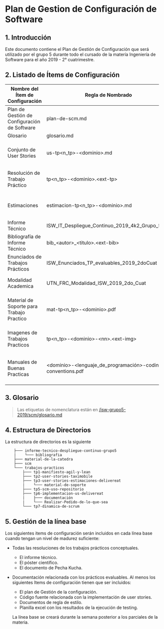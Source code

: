 # Plan de Gestion de Configuración de Software

## 1. Introducción

Este documento contiene el Plan de Gestión de Configuración que será utilizado por el grupo 5 durante todo el cursado de la matería Ingeniería de Software para el año 2019 - 2° cuatrimestre.

## 2. Listado de Ítems de Configuración

|  Nombre del Ítem de Configuración | Regla de Nombrado  | Ubicación Física  |
| ------------ | ------------ | ------------ |
| Plan de Gestión de Configuración de Software | plan-de-scm.md | /isw-grupo5-2019/scm/ |
| Glosario | glosario.md | /isw-grupo5-2019/scm/ |
| Conjunto de User Stories | us-tp&lt;n_tp&gt;-&lt;dominio&gt;.md | /isw-grupo5-2019/trabajos-practicos/tp&lt;n_tp&gt;-&lt;dominio&gt;/ |
| Resolución de Trabajo Práctico | tp&lt;n_tp&gt;-&lt;dominio&gt;.&lt;ext-tp&gt; | /isw-grupo5-2019/trabajos-practicos/tp&lt;n_tp&gt;-&lt;dominio&gt;/ |
| Estimaciones | estimacion-tp&lt;n_tp&gt;-&lt;dominio&gt;.md | /isw-grupo5-2019/trabajos-practicos/tp&lt;n_tp&gt;-&lt;dominio&gt;/ |
| Informe Técnico | ISW_IT_Despliegue_Continuo_2019_4k2_Grupo_5.pdf | /isw-grupo5-2019/ |informe-tecnico-despliegue-continuo-grupo5/ |
| Bibliografía de Informe Técnico | bib_&lt;autor&gt;_&lt;titulo&gt;.&lt;ext-bib&gt; | /isw-grupo5-2019/ |informe-tecnico-despliegue-continuo-grupo5/bibliografia/  |
| Enunciados de Trabajos Prácticos | ISW_Enunciados_TP_evaluables_2019_2doCuat | /isw-grupo5-2019/ |material-de-la-catedra/
| Modalidad Academica | UTN_FRC_Modalidad_ISW_2019_2do_Cuat | /isw-grupo5-2019/material-de-la-catedra/ |
| Material de Soporte para Trabajo Practico | mat-tp&lt;n_tp&gt;-&lt;dominio&gt;.pdf | /isw-grupo5-2019/trabajos-practicos/tp&lt;n_tp&gt;-&lt;dominio&gt;/material-de-soporte/ |
| Imagenes de Trabajos Practicos | tp&lt;n_tp&gt;-&lt;dominio&gt;-&lt;nn&gt;.&lt;ext-img&gt; | /isw-grupo5-2019/trabajos-practicos/tp&lt;n_tp&gt;-&lt;dominio&gt;/imagenes/ |
| Manuales de Buenas Practicas | &lt;dominio&gt;-&lt;lenguaje_de_programación&gt;-coding-conventions.pdf | /isw-grupo5-2019/trabajos-practicos/tp6-implementacion-us-delivereat/documentación/ |

## 3. Glosario

> Las etiquetas de nomenclatura están en [/isw-grupo5-2019/scm/glosario.md](/scm/glosario.md)

## 4. Estructura de Directorios

La estructura de directorios es la siguiente

```isw-grupo5-2019
    ├─── informe-tecnico-despliegue-continuo-grupo5
    |    └─── bibliografia
    ├─── material-de-la-catedra
    ├─── scm
    └─── trabajos-practicos
        ├─── tp1-manifiesto-agil-y-lean
        ├─── tp2-user-stories-taximobile
        ├─── tp3-user-stories-estimaciones-delivereat
        |    └─── material-de-soporte
        ├─── tp5-scm-uso-repositorio
        ├─── tp6-implementacion-us-delivereat
        |    ├─── documentación
        |    └─── Realizar-Pedido-de-lo-que-sea
        └─── tp7-dinamica-de-scrum
```

## 5. Gestión de la línea base

Los siguientes items de configuración serán incluidos en cada línea base cuando tengan un nivel de madurez suficiente:

- Todas las resoluciones de los trabajos prácticos conceptuales.
  - El informe técnico.
  - El póster científico.
  - El documento de Pecha Kucha.
- Documentación relacionada con los prácticos evaluables. Al menos los siguientes Items de configuración tienen que ser incluidos:
  - El plan de Gestión de la configuración.
  - Código fuente relacionada con la implementación de user stories.
  - Documentos de regla de estilo.
  - Planilla excel con los resultados de la ejecución de testing.
  
  La línea base se creará durante la semana posterior a los parciales de la materia.
